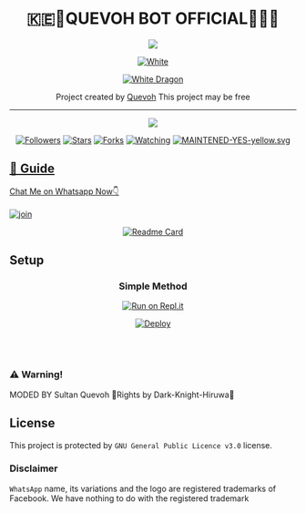 
<div align="center">
  <h1>🇰🇪🏅QUEVOH BOT OFFICIAL🏅🇰🇪</h1>
</div>
<div align="center">
  <img src="https://" />
  <p align="center">
<a href="#"><img title="White" src="https://img.shields.io/badge/SULTAN QUEVOH-blue?colorA=%23ff0000&colorB=%23017e40&style=for-the-badge"></a>
</p>
  <p align="center">
<a href="https://github.com/SultanQuevoh1"><img title="White Dragon" src="https://img.shields.io/badge/Created💥by💥 QUEVOH-dqz/JulieMwol?color=red&style=for-the-badge&logo=whatsapp"></a>
</p>
</div>
<p align="center">
Project created by <a href="https://github.com/sultanquevoh1"> Quevoh</a> This project may be free
    <br
       | © |
        owner |
    <br> 
</p>

----

  <p align="center">
  <a href="https://sultanquevoh1">
    <img src="https://img.shields.io/github/repo-size/sultanquevoh1/Quevoh?color=green&label=Repo%20total%20size&style=plastic">
<p align="center">
<a href="https://github.com/sultanquevoh1/followers"><img title="Followers" src="https://img.shields.io/github/followers/Dark-Knight-Hiruwa?color=blue&style=flat-square"></a>
<a href="https://github.com/sultanquevoh1/Quevoh/stargazers"><img title="Stars" src="https://img.shields.io/github/stars/sultanquevoh1/Quevoh?color=blue&style=flat-square"></a>
<a href="https://github.com/sultanquevoh1/Quevoh/network/members"><img title="Forks" src="https://img.shields.io/github/forks/sultanquevoh1/Quevoh?color=blue&style=flat-square"></a>
<a href="https://github.com/sultanquevoh1/Quevoh/watchers"><img title="Watching" src="https://img.shields.io/github/watchers/sultanquevoh1/Quevoh?label=Watchers&color=blue&style=flat-square"></a>
<a href="#"><img title="MAINTENED-YES-yellow.svg" src="https://img.shields.io/badge/UNMAINTENED-NO-blue.svg"</a>
</p>
  

## 📢 Guide
Chat Me on Whatsapp Now👇
    <br>
<br>
  [![join](https://github.com/Alien-alfa/PublicBot/blob/main/wlogo.svg.png)](https://wa.me/+254769872864)
  <div align="center">
       
  [![Readme Card](https://github-readme-stats.vercel.app/api/pin/?username=sultanquevoh1&repo=QUEVOH&theme=nightowl)](https://github.com/sultanquevoh1/Quevoh)
  </div>
    
## Setup
<div align="center">

  ### Simple Method
  
[![Run on Repl.it](https://repl.it/badge/github/quiec/whatsAlfa)](https://replit.com/@sultanquevoh/QUEVOH)

[![Deploy](https://www.herokucdn.com/deploy/button.svg)](http://heroku.com/deploy?template=https://github.com/sultanquevoh1/QUEVOH)
     </div>
<br>
<br > 
### ⚠️ Warning! 
MODED BY Sultan Quevoh
 🥵Rights by Dark-Knight-Hiruwa🥵
## License
This project is protected by `GNU General Public Licence v3.0` license.
### Disclaimer
`WhatsApp` name, its variations and the logo are registered trademarks of Facebook. We have nothing to do with the registered trademark
